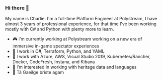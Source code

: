 ### Hi there 👋

My name is Charlie. I'm a full-time Platform Engineer at Polystream, I have almost 3 years of professional experience, for that time I've been working mostly with C# and Python with plenty more to learn.

- 🎮 I’m currently working at Polystream working on a new era of immersive in-game spectator experiences
- 🔧 I work in C#, Terraform, Python, and YAML
- 🧰 I work with Azure, AWS, Visual Studio 2019, Kubernetes/Rancher, Docker, CodeFresh, Instana, and Kibana
- 🏺 I’m interested in working with heritage data and languages
- 💬 Tá Gaeilge briste agam
